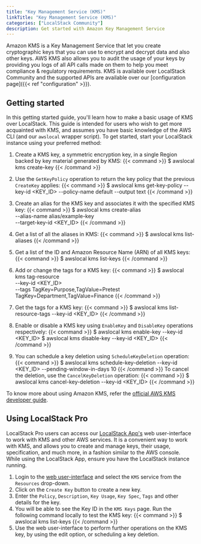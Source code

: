 ```yaml
---
title: "Key Management Service (KMS)"
linkTitle: "Key Management Service (KMS)"
categories: ["LocalStack Community"]
description: Get started with Amazon Key Management Service
---
```


Amazon KMS is a Key Management Service that let you create cryptographic keys that you can use to encrypt and decrypt data and also other keys. AWS KMS also allows you to audit the usage of your keys by providing you logs of all API calls made on them to help you meet compliance & regulatory requirements. KMS is available over LocalStack Community and the supported APIs are available over our [configuration page]({{< ref "configuration" >}}).

## Getting started

In this getting started guide, you'll learn how to make a basic usage of KMS over LocalStack. This guide is intended for users who wish to get more acquainted with KMS, and assumes you have basic knowledge of the AWS CLI (and our `awslocal` wrapper script). To get started, start your LocalStack instance using your preferred method:

1. Create a KMS key, a symmetric encryption key, in a single Region backed by key material generated by KMS:
   {{< command >}}
   $ awslocal kms create-key
   {{< /command >}}

2. Use the `GetKeyPolicy` operation to return the key policy that the previous `CreateKey` applies:
   {{< command >}}
   $ awslocal kms get-key-policy --key-id <KEY_ID> --policy-name default --output text
   {{< /command >}}

3. Create an alias for the KMS key and associates it with the specified KMS key:
   {{< command >}}
   $ awslocal kms create-alias \
    --alias-name alias/example-key \
    --target-key-id <KEY_ID>
   {{< /command >}}

4. Get a list of all the aliases in KMS:
   {{< command >}}
   $ awslocal kms list-aliases
   {{< /command >}}

5. Get a list of the ID and Amazon Resource Name (ARN) of all KMS keys:
   {{< command >}}
   $ awslocal kms list-keys
   {{< /command >}}

6. Add or change the tags for a KMS key:
   {{< command >}}
   $ awslocal kms tag-resource \
     --key-id <KEY_ID> \
     --tags TagKey=Purpose,TagValue=Pretest TagKey=Department,TagValue=Finance
   {{< /command >}}

7. Get the tags for a KMS key:
   {{< command >}}
   $ awslocal kms list-resource-tags --key-id <KEY_ID>
   {{< /command >}}

8. Enable or disable a KMS key using `EnableKey` and `DisableKey` operations respectively:
   {{< command >}}
   $ awslocal kms enable-key --key-id <KEY_ID>
   $ awslocal kms disable-key --key-id <KEY_ID>
   {{< /command >}}

9. You can schedule a key deletion using `ScheduleKeyDeletion` operation:
   {{< command >}}
   $ awslocal kms schedule-key-deletion --key-id <KEY_ID> --pending-window-in-days 10
   {{< /command >}}
   To cancel the deletion, use the `CancelKeyDeletion` operation:
   {{< command >}}
   $ awslocal kms cancel-key-deletion --key-id <KEY_ID>
   {{< /command >}}

To know more about using Amazon KMS, refer the [official AWS KMS developer guide](https://docs.aws.amazon.com/kms/latest/developerguide/overview.html).

## Using LocalStack Pro

LocalStack Pro users can access our [LocalStack App's](https://app.localstack.cloud) web user-interface to work with KMS and other AWS services. It is a convenient way to work with KMS, and allows you to create and manage keys, their usage, specification, and much more, in a fashion similar to the AWS console. While using the LocalStack App, ensure you have the LocalStack instance running.

1. Login to the [web user-interface](https://app.localstack.cloud) and select the `KMS` service from the `Resources` drop-down.
2. Click on the `Create Key` button to create a new key.
3. Enter the `Policy`, `Description`, `Key Usage`, `Key Spec`, `Tags` and other details for the key.
4. You will be able to see the Key ID in the `KMS Keys` page. Run the following command locally to test the KMS key:
   {{< command >}}
   $ awslocal kms list-keys
   {{< /command >}}
5. Use the web user-interface to perform further operations on the KMS key, by using the edit option, or scheduling a key deletion.
